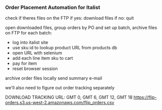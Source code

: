### Order Placement Automation for Italist

check if theres files on the FTP
if yes: download files
if no: quit

open downloaded files, group orders by PO and set up batch, archive files on FTP
for each batch:
- log into italist site
- use sku id to lookup product URL from products db
- open URL with selenium
- add each line item sku to cart
- pay for item
- reset browser session

archive order files locally
send summary e-mail

we'll also need to figure out order tracking separately

DOWNLOAD TRACKING URL:
GMT 0, GMT 6, GMT 12, GMT 18
https://flip-orders.s3.us-west-2.amazonaws.com/flip_orders.csv